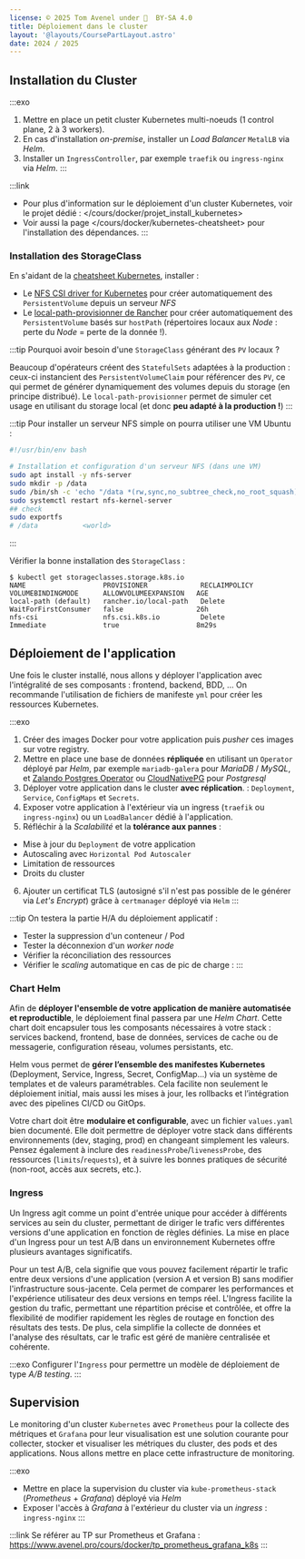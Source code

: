 ```yaml
---
license: © 2025 Tom Avenel under 󰵫  BY-SA 4.0
title: Déploiement dans le cluster
layout: '@layouts/CoursePartLayout.astro'
date: 2024 / 2025
---
```


## Installation du Cluster

:::exo
1. Mettre en place un petit cluster Kubernetes multi-noeuds (1 control plane, 2 à 3 workers).
2. En cas d'installation _on-premise_, installer un _Load Balancer_ `MetalLB` via _Helm_.
3. Installer un `IngressController`, par exemple `traefik` ou `ingress-nginx` via _Helm_.
:::

:::link
- Pour plus d'information sur le déploiement d'un cluster Kubernetes, voir le projet dédié : </cours/docker/projet_install_kubernetes>
- Voir aussi la page </cours/docker/kubernetes-cheatsheet> pour l'installation des dépendances.
:::

### Installation des StorageClass

En s'aidant de la [cheatsheet Kubernetes](/cours/docker/kubernetes-cheatsheet), installer :

- Le [NFS CSI driver for Kubernetes](https://github.com/kubernetes-csi/csi-driver-nfs) pour créer automatiquement des `PersistentVolume` depuis un serveur _NFS_
- Le [local-path-provisionner de Rancher](https://github.com/rancher/local-path-provisioner) pour créer automatiquement des `PersistentVolume` basés sur `hostPath` (répertoires locaux aux _Node_ : perte du _Node_ = perte de la donnée !).

:::tip
Pourquoi avoir besoin d'une `StorageClass` générant des `PV` locaux ?

Beaucoup d'opérateurs créent des `StatefulSets` adaptées à la production : ceux-ci instancient des `PersistentVolumeClaim` pour référencer des `PV`, ce qui permet de générer dynamiquement des volumes depuis du storage (en principe distribué). Le `local-path-provisionner` permet de simuler cet usage en utilisant du storage local (et donc **peu adapté à la production !**)
:::

:::tip
Pour installer un serveur NFS simple on pourra utiliser une VM Ubuntu :

```sh
#!/usr/bin/env bash

# Installation et configuration d'un serveur NFS (dans une VM)
sudo apt install -y nfs-server
sudo mkdir -p /data
sudo /bin/sh -c 'echo "/data *(rw,sync,no_subtree_check,no_root_squash)" >> /etc/exports'
sudo systemctl restart nfs-kernel-server
## check
sudo exportfs
# /data           <world>
```
:::

Vérifier la bonne installation des `StorageClass` :

```console
$ kubectl get storageclasses.storage.k8s.io
NAME                   PROVISIONER             RECLAIMPOLICY   VOLUMEBINDINGMODE      ALLOWVOLUMEEXPANSION   AGE
local-path (default)   rancher.io/local-path   Delete          WaitForFirstConsumer   false                  26h
nfs-csi                nfs.csi.k8s.io          Delete          Immediate              true                   8m29s
```

## Déploiement de l'application

Une fois le cluster installé, nous allons y déployer l'application avec l'intégralité de ses composants : frontend, backend, BDD, …
On recommande l'utilisation de fichiers de manifeste `yml` pour créer les ressources Kubernetes.

:::exo
1. Créer des images Docker pour votre application puis _pusher_ ces images sur votre registry.
2. Mettre en place une base de données **répliquée** en utilisant un `Operator` déployé par _Helm_, par exemple `mariadb-galera` pour _MariaDB_ / _MySQL_, et [Zalando Postgres Operator](https://github.com/zalando/postgres-operator) ou [CloudNativePG](https://cloudnative-pg.io/) pour _Postgresql_
3. Déployer votre application dans le cluster **avec réplication**. : `Deployment`, `Service`, `ConfigMaps` et `Secrets`.
4. Exposer votre application à l'extérieur via un ingress (`traefik` ou `ingress-nginx`) ou un `LoadBalancer` dédié à l'application.
5. Réfléchir à la *Scalabilité* et la **tolérance aux pannes** :
  - Mise à jour du `Deployment` de votre application
  - Autoscaling avec `Horizontal Pod Autoscaler`
  - Limitation de ressources
  - Droits du cluster
6. Ajouter un certificat TLS (autosigné s'il n'est pas possible de le générer via _Let's Encrypt_) grâce à `certmanager` déployé via `Helm`
:::

:::tip
On testera la partie H/A du déploiement applicatif :

- Tester la suppression d'un conteneur / Pod
- Tester la déconnexion d'un _worker node_
- Vérifier la réconciliation des ressources
- Vérifier le _scaling_ automatique en cas de pic de charge : 
:::

### Chart Helm

Afin de **déployer l'ensemble de votre application de manière automatisée et reproductible**, le déploiement final passera par une _Helm Chart_. Cette chart doit encapsuler tous les composants nécessaires à votre stack : services backend, frontend, base de données, services de cache ou de messagerie, configuration réseau, volumes persistants, etc.

Helm vous permet de **gérer l’ensemble des manifestes Kubernetes** (Deployment, Service, Ingress, Secret, ConfigMap…) via un système de templates et de valeurs paramétrables. Cela facilite non seulement le déploiement initial, mais aussi les mises à jour, les rollbacks et l’intégration avec des pipelines CI/CD ou GitOps.

Votre chart doit être **modulaire et configurable**, avec un fichier `values.yaml` bien documenté. Elle doit permettre de déployer votre stack dans différents environnements (dev, staging, prod) en changeant simplement les valeurs. Pensez également à inclure des `readinessProbe`/`livenessProbe`, des ressources (`limits`/`requests`), et à suivre les bonnes pratiques de sécurité (non-root, accès aux secrets, etc.).

### Ingress

Un Ingress agit comme un point d'entrée unique pour accéder à différents services au sein du cluster, permettant de diriger le trafic vers différentes versions d'une application en fonction de règles définies. La mise en place d'un Ingress pour un test A/B dans un environnement Kubernetes offre plusieurs avantages significatifs.

Pour un test A/B, cela signifie que vous pouvez facilement répartir le trafic entre deux versions d'une application (version A et version B) sans modifier l'infrastructure sous-jacente. Cela permet de comparer les performances et l'expérience utilisateur des deux versions en temps réel. L'Ingress facilite la gestion du trafic, permettant une répartition précise et contrôlée, et offre la flexibilité de modifier rapidement les règles de routage en fonction des résultats des tests. De plus, cela simplifie la collecte de données et l'analyse des résultats, car le trafic est géré de manière centralisée et cohérente.

:::exo
Configurer l'`Ingress` pour permettre un modèle de déploiement de type _A/B testing_.
:::

## Supervision

Le monitoring d'un cluster `Kubernetes` avec `Prometheus` pour la collecte des métriques et `Grafana` pour leur visualisation est une solution courante pour collecter, stocker et visualiser les métriques du cluster, des pods et des applications. Nous allons mettre en place cette infrastructure de monitoring.

:::exo
- Mettre en place la supervision du cluster via `kube-prometheus-stack` (_Prometheus_ + _Grafana_) déployé via _Helm_ 
- Exposer l'accès à _Grafana_ à l'extérieur du cluster via un _ingress_ : `ingress-nginx`
:::

:::link
Se référer au TP sur Prometheus et Grafana : <https://www.avenel.pro/cours/docker/tp_prometheus_grafana_k8s>
:::

